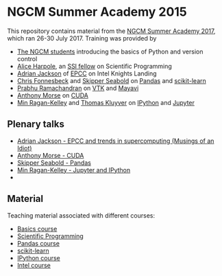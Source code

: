 # NGCM Summer Academy 2015

This repository contains material from the [NGCM Summer Academy 2017](http://ngcm.soton.ac.uk/summer-academy/), which ran 26-30 July 2017. Training was provided by

* [The NGCM students](http://ngcm.soton.ac.uk/) introducing the basics of Python and version control
* [Alice Harpole](http://www.southampton.ac.uk/~ah1e14/), an [SSI fellow](http://software.ac.uk/) on Scientific Programming
* [Adrian Jackson](https://www.epcc.ed.ac.uk/about/staff/mr-adrian-jackson) of [EPCC](https://www.epcc.ed.ac.uk/) on Intel Knights Landing
* [Chris Fonnesbeck](https://github.com/fonnesbeck) and [Skipper Seabold](http://jseabold.net/) on [Pandas](http://pandas.pydata.org/) and [scikit-learn](http://scikit-learn.org/)
* [Prabhu Ramachandran](https://www.aero.iitb.ac.in/~prabhu/index.html) on [VTK](http://www.vtk.org/) and [Mayavi](http://mayavi.sourceforge.net/)
* [Anthony Morse](https://www.plymouth.ac.uk/staff/anthony-morse) on [CUDA](http://www.nvidia.com/object/cuda_home_new.html)
* [Min Ragan-Kelley](https://github.com/minrk) and [Thomas Kluyver](https://github.com/takluyver) on [IPython](http://ipython.org/) and [Jupyter](https://jupyter.org/)

## Plenary talks

* [Adrian Jackson - EPCC and trends in supercomputing (Musings of an Idiot)](https://github.com/ngcm/summer-academy-2017/raw/master/plenary-talks/EPCC-NGCM-2017.pdf)
* [Anthony Morse - CUDA]()
* [Skipper Seabold - Pandas](https://github.com/fonnesbeck/ngcm_pandas_course/blob/master/notebooks/pandas_slides.ipynb)
* [Min Ragan-Kelley - Jupyter and IPython](https://github.com/ngcm/summer-academy-2015/blob/master/plenary-talks/JupyterNGCMBuilds.pdf)
*

## Material

Teaching material associated with different courses:

* [Basics course](https://github.com/ngcm/summer-academy-2017-basics)
* [Scientific Programming](https://github.com/harpolea/scientific_programming)
* [Pandas course](https://github.com/fonnesbeck/ngcm_pandas_2017)
* [scikit-learn](https://github.com/fonnesbeck/ngcm_sklearn_2017)
* [IPython course](https://github.com/jupyter/ngcm-tutorial)
* [Intel course](http://www.archer.ac.uk/training/course-material/2017/06/xeonphi_soton/index.php)
